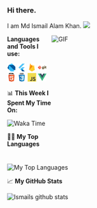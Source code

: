 ### Hi there.

 I am Md Ismail Alam Khan. ![](https://visitor-badge.glitch.me/badge?page_id=IsmailAlamKhan.IsmailAlamKhan)


<!--
- 🔭 I’m currently working on ...
- 🌱 I’m currently learning ...
- 👯 I’m looking to collaborate on ...
- 🤔 I’m looking for help with ...
- 💬 Ask me about ...
- 📫 How to reach me: ...
- 😄 Pronouns: ...
- ⚡ Fun fact: ...
-->
<img align="right" alt="GIF" src="https://www.appliedsynergy.tech/images/gifs/mobile-app-tab2.gif" width="400" height="300" />
  
**Languages and Tools I use:**  

<code><img height="20" src="https://raw.githubusercontent.com/github/explore/80688e429a7d4ef2fca1e82350fe8e3517d3494d/topics/dart/dart.png"></code>
<code><img height="20" src="https://raw.githubusercontent.com/github/explore/80688e429a7d4ef2fca1e82350fe8e3517d3494d/topics/flutter/flutter.png"></code>
<code><img height="20" src="https://raw.githubusercontent.com/github/explore/80688e429a7d4ef2fca1e82350fe8e3517d3494d/topics/firebase/firebase.png"></code>
<code><img height="20" src="https://raw.githubusercontent.com/github/explore/80688e429a7d4ef2fca1e82350fe8e3517d3494d/topics/git/git.png"></code>
<code><img height="20" src="https://raw.githubusercontent.com/github/explore/80688e429a7d4ef2fca1e82350fe8e3517d3494d/topics/html/html.png"></code>
<code><img height="20" src="https://raw.githubusercontent.com/github/explore/80688e429a7d4ef2fca1e82350fe8e3517d3494d/topics/css/css.png"></code>
<code><img height="20" src="https://raw.githubusercontent.com/github/explore/80688e429a7d4ef2fca1e82350fe8e3517d3494d/topics/javascript/javascript.png"></code>
<code><img height="20" src="https://raw.githubusercontent.com/github/explore/80688e429a7d4ef2fca1e82350fe8e3517d3494d/topics/vue/vue.png"></code>

📊 **This Week I Spent My Time On:**

![Waka Time](https://github-readme-stats.vercel.app/api/wakatime?username=ismailalam&show_icons=true&theme=material-palenight&repo=flutter_model_helper&&show_owner=true)

👨‍💻 **My Top Languages**

![My Top Languages](https://github-readme-stats.vercel.app/api/top-langs?username=IsmailAlamKhan&show_icons=true&theme=material-palenight&repo=flutter_model_helper&layout=compact&show_owner=true)

📈 **My GitHub Stats**

![Ismails github stats](https://github-readme-stats.vercel.app/api?username=IsmailAlamKhan&show_icons=true&theme=material-palenight)


